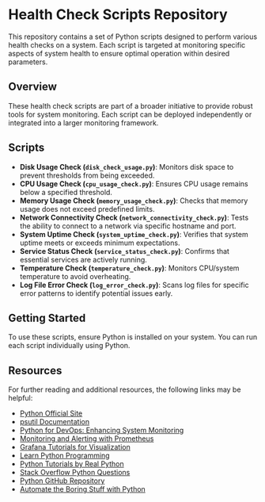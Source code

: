 # Health Check Scripts Repository

This repository contains a set of Python scripts designed to perform various health checks on a system. Each script is targeted at monitoring specific aspects of system health to ensure optimal operation within desired parameters.

## Overview

These health check scripts are part of a broader initiative to provide robust tools for system monitoring. Each script can be deployed independently or integrated into a larger monitoring framework.

## Scripts

- **Disk Usage Check (`disk_check_usage.py`)**: Monitors disk space to prevent thresholds from being exceeded.
- **CPU Usage Check (`cpu_usage_check.py`)**: Ensures CPU usage remains below a specified threshold.
- **Memory Usage Check (`memory_usage_check.py`)**: Checks that memory usage does not exceed predefined limits.
- **Network Connectivity Check (`network_connectivity_check.py`)**: Tests the ability to connect to a network via specific hostname and port.
- **System Uptime Check (`system_uptime_check.py`)**: Verifies that system uptime meets or exceeds minimum expectations.
- **Service Status Check (`service_status_check.py`)**: Confirms that essential services are actively running.
- **Temperature Check (`temperature_check.py`)**: Monitors CPU/system temperature to avoid overheating.
- **Log File Error Check (`log_error_check.py`)**: Scans log files for specific error patterns to identify potential issues early.

## Getting Started

To use these scripts, ensure Python is installed on your system. You can run each script individually using Python. 

## Resources

For further reading and additional resources, the following links may be helpful:

- [Python Official Site](https://www.python.org)
- [psutil Documentation](https://psutil.readthedocs.io/en/latest/)
- [Python for DevOps: Enhancing System Monitoring](https://www.oreilly.com/library/view/python-for-devops/9781492057680/)
- [Monitoring and Alerting with Prometheus](https://prometheus.io/docs/introduction/overview/)
- [Grafana Tutorials for Visualization](https://grafana.com/tutorials/)
- [Learn Python Programming](https://www.codecademy.com/learn/learn-python-3)
- [Python Tutorials by Real Python](https://realpython.com/)
- [Stack Overflow Python Questions](https://stackoverflow.com/questions/tagged/python)
- [Python GitHub Repository](https://github.com/python/cpython)
- [Automate the Boring Stuff with Python](https://automatetheboringstuff.com/)
